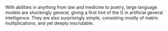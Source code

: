 With abilities in anything from law and medicine to poetry, large language models are shockingly general, giving a first hint of the G in artificial general intelligence.  They are also surprisingly simple, consisting mostly of matrix multiplications, and yet deeply inscrutable.

